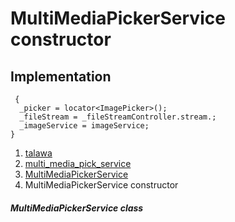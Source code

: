 
<div>

# MultiMediaPickerService constructor

</div>






## Implementation

``` language-dart
 {
  _picker = locator<ImagePicker>();
  _fileStream = _fileStreamController.stream.;
  _imageService = imageService;
}
```







1.  [talawa](../../index.html)
2.  [multi_media_pick_service](../../services_third_party_service_multi_media_pick_service/)
3.  [MultiMediaPickerService](../../services_third_party_service_multi_media_pick_service/MultiMediaPickerService-class.html)
4.  MultiMediaPickerService constructor

##### MultiMediaPickerService class







